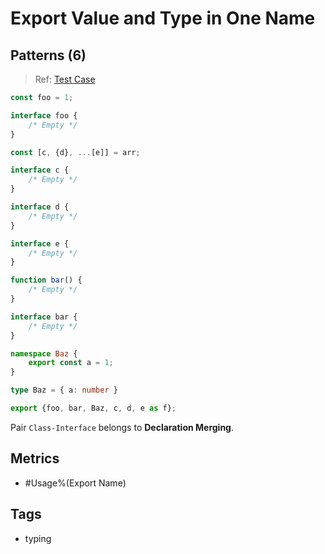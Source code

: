 # Export Value and Type in One Name

## Patterns (6)

> Ref: [Test Case](../../../../../docs/relation/export.md#auto-infer-based-on-context)

```ts
const foo = 1;

interface foo {
    /* Empty */
}

const [c, {d}, ...[e]] = arr;

interface c {
    /* Empty */
}

interface d {
    /* Empty */
}

interface e {
    /* Empty */
}

function bar() {
    /* Empty */
}

interface bar {
    /* Empty */
}

namespace Baz {
    export const a = 1;
}

type Baz = { a: number }

export {foo, bar, Baz, c, d, e as f};
```

Pair `Class-Interface` belongs to **Declaration Merging**.

## Metrics

* #Usage%(Export Name)

## Tags

* typing

